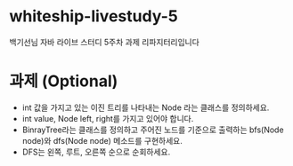 # whiteship-livestudy-5
백기선님 자바 라이브 스터디 5주차 과제 리파지터리입니다

 # 과제 (Optional)
 * int 값을 가지고 있는 이진 트리를 나타내는 Node 라는 클래스를 정의하세요.
 * int value, Node left, right를 가지고 있어야 합니다.
 * BinrayTree라는 클래스를 정의하고 주어진 노드를 기준으로 출력하는 bfs(Node node)와 dfs(Node node) 메소드를 구현하세요.
 * DFS는 왼쪽, 루트, 오른쪽 순으로 순회하세요.
